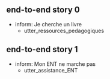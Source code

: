 ## end-to-end story 0
* inform: Je cherche un livre
   - utter_ressources_pedagogiques


## end-to-end story 1
* inform: Mon ENT ne marche pas
   - utter_assistance_ENT



